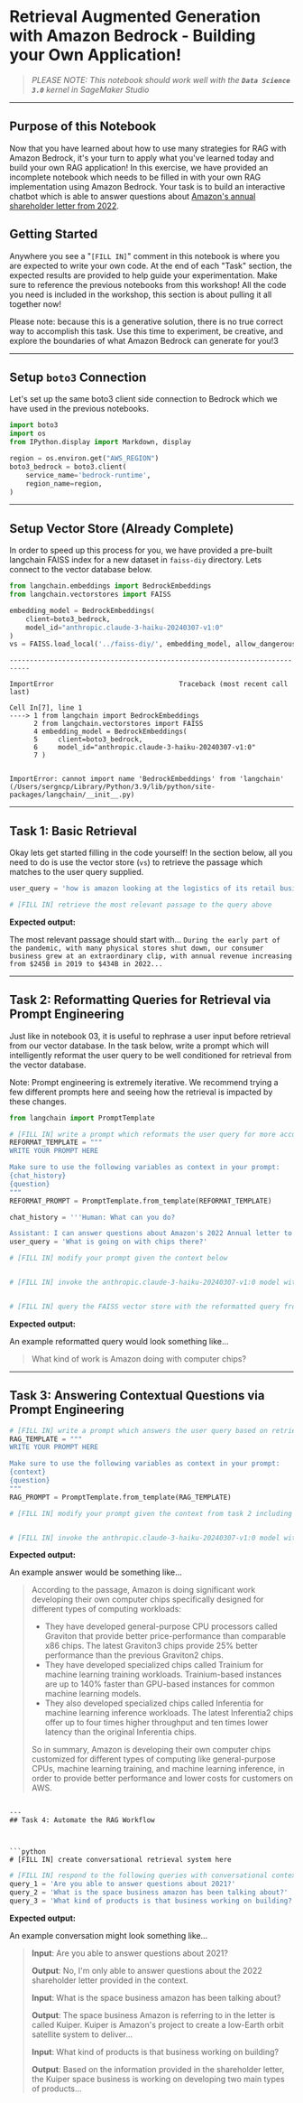 # Retrieval Augmented Generation with Amazon Bedrock - Building your Own Application!

> *PLEASE NOTE: This notebook should work well with the **`Data Science 3.0`** kernel in SageMaker Studio*

---

## Purpose of this Notebook

Now that you have learned about how to use many strategies for RAG with Amazon Bedrock, it's your turn to apply what you've learned today and build your own RAG application! In this exercise, we have provided an incomplete notebook which needs to be filled in with your own RAG implementation using Amazon Bedrock. Your task is to build an interactive chatbot which is able to answer questions about [Amazon's annual shareholder letter from 2022](https://www.aboutamazon.com/news/company-news/amazon-ceo-andy-jassy-2022-letter-to-shareholders).


## Getting Started 

Anywhere you see a "`[FILL IN]`" comment in this notebook is where you are expected to write your own code. At the end of each "Task" section, the expected results are provided to help guide your experimentation. Make sure to reference the previous notebooks from this workshop! All the code you need is included in the workshop, this section is about pulling it all together now!

Please note: because this is a generative solution, there is no true correct way to accomplish this task. Use this time to experiment, be creative, and explore the boundaries of what Amazon Bedrock can generate for you!3

---
## Setup `boto3` Connection

Let's set up the same boto3 client side connection to Bedrock which we have used in the previous notebooks.


```python
import boto3
import os
from IPython.display import Markdown, display

region = os.environ.get("AWS_REGION")
boto3_bedrock = boto3.client(
    service_name='bedrock-runtime',
    region_name=region,
)
```

---
## Setup Vector Store (Already Complete)

In order to speed up this process for you, we have provided a pre-built langchain FAISS index for a new dataset in `faiss-diy` directory. Lets connect to the vector database below.


```python
from langchain.embeddings import BedrockEmbeddings
from langchain.vectorstores import FAISS

embedding_model = BedrockEmbeddings(
    client=boto3_bedrock,
    model_id="anthropic.claude-3-haiku-20240307-v1:0"
)
vs = FAISS.load_local('../faiss-diy/', embedding_model, allow_dangerous_deserialization=True)
```


    ---------------------------------------------------------------------------

    ImportError                               Traceback (most recent call last)

    Cell In[7], line 1
    ----> 1 from langchain import BedrockEmbeddings
          2 from langchain.vectorstores import FAISS
          4 embedding_model = BedrockEmbeddings(
          5     client=boto3_bedrock,
          6     model_id="anthropic.claude-3-haiku-20240307-v1:0"
          7 )


    ImportError: cannot import name 'BedrockEmbeddings' from 'langchain' (/Users/sergncp/Library/Python/3.9/lib/python/site-packages/langchain/__init__.py)


---
## Task 1: Basic Retrieval

Okay lets get started filling in the code yourself! In the section below, all you need to do is use the vector store (`vs`) to retrieve the passage which matches to the user query supplied.


```python
user_query = 'how is amazon looking at the logistics of its retail business this year?'

# [FILL IN] retrieve the most relevant passage to the query above

```

**Expected output:**

The most relevant passage should start with... `During the early part of the pandemic, with many physical stores shut down, our consumer business grew at an extraordinary clip, with annual revenue increasing from $245B in 2019 to $434B in 2022...`

---
## Task 2: Reformatting Queries for Retrieval via Prompt Engineering

Just like in notebook 03, it is useful to rephrase a user input before retrieval from our vector database. In the task below, write a prompt which will intelligently reformat the user query to be well conditioned for retrieval from the vector database.

Note: Prompt engineering is extremely iterative. We recommend trying a few different prompts here and seeing how the retrieval is impacted by these changes.



```python
from langchain import PromptTemplate

# [FILL IN] write a prompt which reformats the user query for more accurate retrieval
REFORMAT_TEMPLATE = """
WRITE YOUR PROMPT HERE

Make sure to use the following variables as context in your prompt:
{chat_history}
{question}
"""
REFORMAT_PROMPT = PromptTemplate.from_template(REFORMAT_TEMPLATE)
```


```python
chat_history = '''Human: What can you do?

Assistant: I can answer questions about Amazon's 2022 Annual letter to shareholders!'''
user_query = 'What is going on with chips there?'

# [FILL IN] modify your prompt given the context below


# [FILL IN] invoke the anthropic.claude-3-haiku-20240307-v1:0 model with your prompt to reformat the query


# [FILL IN] query the FAISS vector store with the reformatted query from Claude

```

**Expected output:**

An example reformatted query would look something like... 
> What kind of work is Amazon doing with computer chips?

---
## Task 3: Answering Contextual Questions via Prompt Engineering



```python
# [FILL IN] write a prompt which answers the user query based on retrieved context
RAG_TEMPLATE = """
WRITE YOUR PROMPT HERE

Make sure to use the following variables as context in your prompt:
{context}
{question}
"""
RAG_PROMPT = PromptTemplate.from_template(RAG_TEMPLATE)
```


```python
# [FILL IN] modify your prompt given the context from task 2 including the relevant passage and reformatted user query


# [FILL IN] invoke the anthropic.claude-3-haiku-20240307-v1:0 model with your prompt to answer the question

```

**Expected output:**

An example answer would be something like... 

> According to the passage, Amazon is doing significant work developing their own computer chips specifically designed for different types of computing workloads:
> 
> - They have developed general-purpose CPU processors called Graviton that provide better price-performance than comparable x86 chips. The latest Graviton3 chips provide 25% better performance than the previous Graviton2 chips.
> - They have developed specialized chips called Trainium for machine learning training workloads. Trainium-based instances are up to 140% faster than GPU-based instances for common machine learning models. 
> - They also developed specialized chips called Inferentia for machine learning inference workloads. The latest Inferentia2 chips offer up to four times higher throughput and ten times lower latency than the original Inferentia chips.
> 
> So in summary, Amazon is developing their own computer chips customized for different types of computing like general-purpose CPUs, machine learning training, and machine learning inference, in order to provide better performance and lower costs for customers on AWS.
```

---
## Task 4: Automate the RAG Workflow



```python
# [FILL IN] create conversational retrieval system here
```


```python
# [FILL IN] respond to the following queries with conversational context included
query_1 = 'Are you able to answer questions about 2021?'
query_2 = 'What is the space business amazon has been talking about?'
query_3 = 'What kind of products is that business working on building?'
```

**Expected output:**

An example conversation might look something like... 

> **Input**: Are you able to answer questions about 2021?
> 
> **Output**: No, I'm only able to answer questions about the 2022 shareholder letter provided in the context.
> 
> **Input**: What is the space business amazon has been talking about?
> 
> **Output**:  The space business Amazon is referring to in the letter is called Kuiper. Kuiper is Amazon's project to create a low-Earth orbit satellite system to deliver...
> 
> **Input**: What kind of products is that business working on building?
> 
> **Output**: Based on the information provided in the shareholder letter, the Kuiper space business is working on developing two main types of products...

